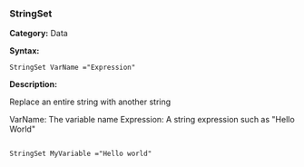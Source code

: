 ### StringSet

**Category:**
Data

**Syntax:**

```scorpionengine
StringSet VarName ="Expression"
```

**Description:**

Replace an entire string with another string

VarName: The variable name
Expression: A string expression such as "Hello World"

```scorpionengine

StringSet MyVariable ="Hello world"

```

